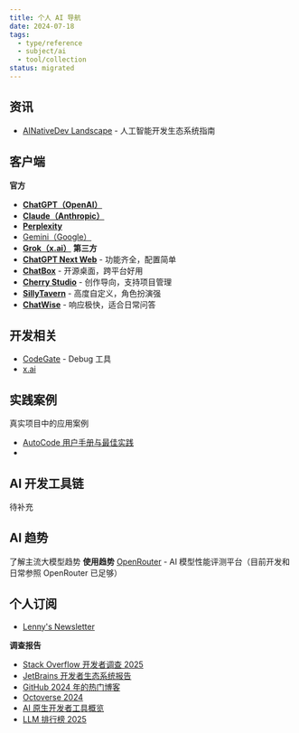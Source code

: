```yaml
---
title: 个人 AI 导航
date: 2024-07-18
tags:
  - type/reference
  - subject/ai
  - tool/collection
status: migrated
---
```


## 资讯

- [AINativeDev Landscape](https://landscape.ainativedev.io/) - 人工智能开发生态系统指南

## 客户端

**官方**

- [**ChatGPT（OpenAI）**](https://openai.com/chatgpt)
- [**Claude（Anthropic）**](https://www.anthropic.com/index/claude)
- [**Perplexity**](https://www.perplexity.ai/)
- [Gemini（Google）](https://gemini.google.com/app)
- [**Grok（x.ai）**](https://x.ai/)
  **第三方**
- [**ChatGPT Next Web**](https://github.com/ChatGPTNextWeb/NextChat) - 功能齐全，配置简单
- [**ChatBox**](https://github.com/Bin-Huang/chatbox) - 开源桌面，跨平台好用
- [**Cherry Studio**](https://github.com/CherryHQ/cherry-studio) - 创作导向，支持项目管理
- [**SillyTavern**](https://github.com/SillyTavern/SillyTavern) - 高度自定义，角色扮演强
- [**ChatWise**](https://chatwise.ai/) - 响应极快，适合日常问答

## 开发相关

- [CodeGate](https://github.com/stacklok/codegate) - Debug 工具
- [x.ai](https://console.x.ai/)

## 实践案例

真实项目中的应用案例

- [AutoCode 用户手册与最佳实践](https://blog.autocode.work/2024/09/21/autocode-user-manual/)
-

## AI 开发工具链

待补充

## AI 趋势

了解主流大模型趋势
**使用趋势**
[OpenRouter](https://openrouter.ai/rankings?view=trending) - AI 模型性能评测平台（目前开发和日常参照 OpenRouter 已足够）

## 个人订阅

- [Lenny's Newsletter](https://lennysbundle.com/)

**调查报告**

- [Stack Overflow 开发者调查 2025](https://survey.stackoverflow.co/2024/technology/#1-integrated-development-environment)
- [JetBrains 开发者生态系统报告](https://www.jetbrains.com/zh-cn/lp/devecosystem-2024/)
- [GitHub 2024 年的热门博客](https://github.blog/developer-skills/githubs-top-blog-posts-of-2024/)
- [Octoverse 2024](https://github.blog/news-insights/octoverse/octoverse-2024/)
- [AI 原生开发者工具概览](https://landscape.ainativedev.io/)
- [LLM 排行榜 2025](https://llm-stats.com/)

